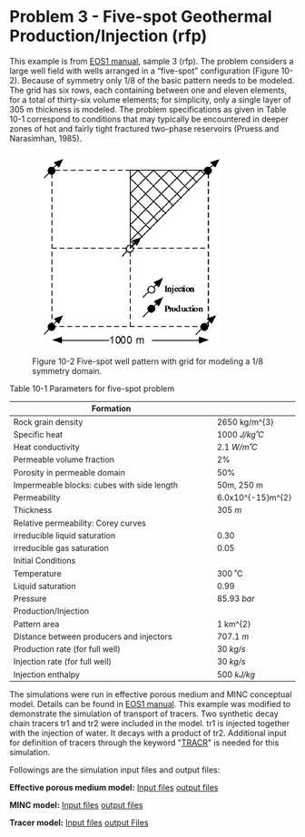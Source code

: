 # Problem 3 - Five-spot Geothermal Production/Injection (rfp)

This example is from [EOS1 manual](https://drive.google.com/file/d/19jQ5UnMi8XPlm6PZp59NQr2p6D8Y55DZ/view?usp=drive\_link), sample 3 (rfp). The problem considers a large well field with wells arranged in a “five-spot” configuration (Figure 10-2). Because of symmetry only 1/8 of the basic pattern needs to be modeled. The grid has six rows, each containing between one and eleven elements, for a total of thirty-six volume elements; for simplicity, only a single layer of 305 m thickness is modeled. The problem specifications as given in Table 10-1 correspond to conditions that may typically be encountered in deeper zones of hot and fairly tight fractured two-phase reservoirs (Pruess and Narasimhan, 1985).

<figure><img src="../../.gitbook/assets/image (11).png" alt=""><figcaption><p>Figure 10-2 Five-spot well pattern with grid for modeling a 1/8 symmetry domain.</p></figcaption></figure>



Table 10-1 Parameters for five-spot problem

<table data-header-hidden><thead><tr><th width="431">Formation</th><th></th></tr></thead><tbody><tr><td>           Rock grain density</td><td> 2650 <span class="math">kg/m^{3}</span></td></tr><tr><td>            Specific heat</td><td>1000 <em>J/kg˚C</em></td></tr><tr><td>            Heat conductivity</td><td>2.1 <em>W/m˚C</em></td></tr><tr><td>            Permeable volume fraction</td><td>2%</td></tr><tr><td>            Porosity in permeable domain</td><td>50%</td></tr><tr><td>            Impermeable blocks: cubes with side length</td><td>50m, 250 m</td></tr><tr><td>            Permeability</td><td>6.0x<span class="math">10^{-15}m^{2}</span></td></tr><tr><td>            Thickness</td><td>305 <em>m</em></td></tr><tr><td>            Relative permeability: Corey curves</td><td> </td></tr><tr><td>                                 irreducible liquid saturation</td><td>0.30</td></tr><tr><td>                                 irreducible gas saturation</td><td>0.05</td></tr><tr><td>Initial Conditions</td><td> </td></tr><tr><td>            Temperature</td><td>300 ˚C</td></tr><tr><td>            Liquid saturation</td><td>0.99</td></tr><tr><td>            Pressure</td><td>85.93 <em>bar</em></td></tr><tr><td>Production/Injection</td><td> </td></tr><tr><td>            Pattern area</td><td>1 <span class="math">km^{2}</span></td></tr><tr><td>            Distance between producers and injectors</td><td>707.1 <em>m</em></td></tr><tr><td>            Production rate (for full well)</td><td>30 <em>kg/s</em></td></tr><tr><td>            Injection rate (for full well)</td><td>30 <em>kg/s</em></td></tr><tr><td>            Injection enthalpy</td><td>500 <em>kJ/kg</em></td></tr></tbody></table>

The simulations were run in effective porous medium and MINC conceptual model. Details can be found in  [EOS1 manual](https://drive.google.com/file/d/19jQ5UnMi8XPlm6PZp59NQr2p6D8Y55DZ/view?usp=drive\_link). This example was modified to demonstrate the simulation of transport of tracers. Two synthetic decay chain tracers tr1 and tr2 were included in the model. tr1 is injected together with the injection of water. It decays with a product of tr2.  Additional input for definition of tracers through the keyword "[TRACR](../../preparation-of-model-input/keywords-and-input-data/tracr.md)" is needed for this simulation.&#x20;

Followings are the simulation input files and output files:

**Effective porous medium model:**     [Input files](https://drive.google.com/file/d/1XRHBtvgnDu5ycA\_BeeU9qX97pIUKftch/view?usp=sharing)          [output files](https://drive.google.com/file/d/1EzlsZxIqvg0RK\_\_N5OBuHxvzSR5ABcXm/view?usp=sharing)

**MINC model:**                                       [Input files](https://drive.google.com/file/d/1UW1FUuA-TRDOkAiOM\_y1rAl2uHyusKYJ/view?usp=sharing)          [output files](https://drive.google.com/file/d/1ISTf\_l2gxYlNadpoVsdw2IXKyqZaBzyJ/view?usp=sharing)       &#x20;

**Tracer model:**                                        [Input files](https://drive.google.com/file/d/1wpRGUy\_KDb9204pXThSpU6W5WLz2xb3Z/view?usp=sharing)          [output Files](https://drive.google.com/file/d/1xjLgXBawHJekuyvMH3TJ7Yw8epB5Oofk/view?usp=sharing)                         &#x20;
